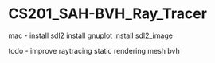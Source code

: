 # CS201_SAH-BVH_Ray_Tracer

mac -
install sdl2
install gnuplot
install sdl2_image

todo -
improve raytracing
static rendering
mesh bvh

